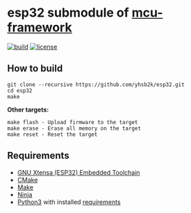 # esp32 submodule of [mcu-framework](https://github.com/yhsb2k/mcu-framework)

[![build](https://github.com/yhsb2k/esp32/workflows/build/badge.svg)](https://github.com/yhsb2k/esp32/actions?workflow=build)
[![license](https://img.shields.io/github/license/yhsb2k/esp32?color=blue)](https://github.com/yhsb2k/esp32/blob/master/LICENSE)

## How to build
```
git clone --recursive https://github.com/yhsb2k/esp32.git
cd esp32
make
```
**Other targets:**
```
make flash - Upload firmware to the target
make erase - Erase all memory on the target
make reset - Reset the target
```

## Requirements
* [GNU Xtensa (ESP32) Embedded Toolchain](https://docs.espressif.com/projects/esp-idf/en/latest/esp32/api-guides/tools/idf-tools.html#xtensa-esp32-elf)
* [CMake](https://cmake.org/download)
* [Make](https://winlibs.com)
* [Ninja](https://ninja-build.org)
* [Python3](https://www.python.org/downloads) with installed [requirements](https://raw.githubusercontent.com/espressif/esp-idf/v4.0.4/requirements.txt)
